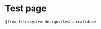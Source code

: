 # Test page

```kroki-excalidraw no-transparency=false
@from_file:system-designs/test.excalidraw
```
